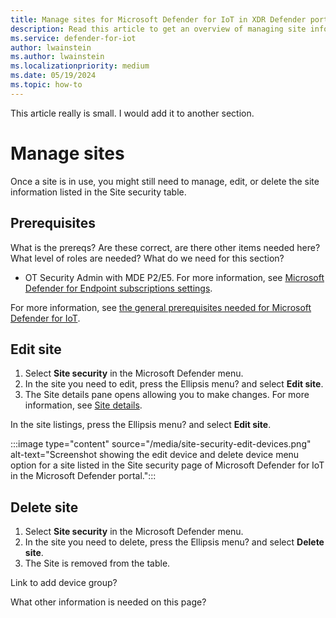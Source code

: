 ```yaml
---
title: Manage sites for Microsoft Defender for IoT in XDR Defender portal
description: Read this article to get an overview of managing site information in the new Site Security feature.
ms.service: defender-for-iot
author: lwainstein
ms.author: lwainstein
ms.localizationpriority: medium
ms.date: 05/19/2024
ms.topic: how-to
---
```

This article really is small. I would add it to another section.

# Manage sites

Once a site is in use, you might still need to manage, edit, or delete the site information listed in the Site security table.

## Prerequisites

What is the prereqs? Are these correct, are there other items needed here? What level of roles are needed?
What do we need for this section?

- OT Security Admin with MDE P2/E5. For more information, see [Microsoft Defender for Endpoint subscriptions settings](defender-endpoint/defender-endpoint-subscription-settings.md).

For more information, see [the general prerequisites needed for Microsoft Defender for IoT](prerequisites.md).

## Edit site

1. Select **Site security** in the Microsoft Defender menu.
1. In the site you need to edit, press the Ellipsis menu? and select **Edit site**.
1. The Site details pane opens allowing you to make changes. For more information, see [Site details](set-up-sites.md).

In the site listings, press the Ellipsis menu? and select **Edit site**.

:::image type="content" source="/media/site-security-edit-devices.png" alt-text="Screenshot showing the edit device and delete device menu option for a site listed in the Site security page of Microsoft Defender for IoT in the Microsoft Defender portal.":::

## Delete site

1. Select **Site security** in the Microsoft Defender menu.
1. In the site you need to delete, press the Ellipsis menu? and select **Delete site**.
1. The Site is removed from the table.

Link to add device group?

What other information is needed on this page?
